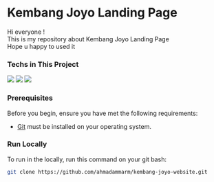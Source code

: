 # Kembang Joyo Landing Page
<p>Hi everyone ! <br>
This is my repository about Kembang Joyo Landing Page <br>
Hope u happy to used it</p>

### Techs in This Project
<img src="https://img.shields.io/badge/html5-%23E34F26.svg?style=for-the-badge&logo=html5&logoColor=white">&nbsp;<img src="https://img.shields.io/badge/css3-%231572B6.svg?style=for-the-badge&logo=css3&logoColor=white">&nbsp;<img src="https://img.shields.io/badge/javascript-%23323330.svg?style=for-the-badge&logo=javascript&logoColor=%23F7DF1E">


### Prerequisites
Before you begin, ensure you have met the following requirements:

* [Git](https://git-scm.com/downloads "Download Git") must be installed on your operating system.

### Run Locally
To run in the locally, run this command on your git bash:
```bash
git clone https://github.com/ahmadammarm/kembang-joyo-website.git
```
